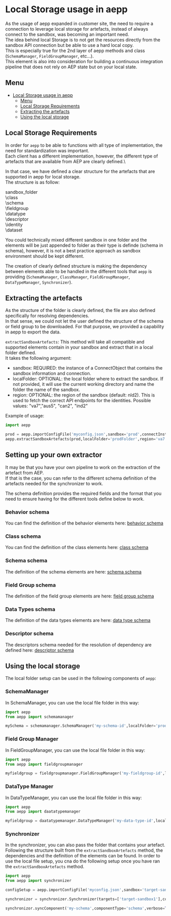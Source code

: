 # Local Storage usage in aepp

As the usage of aepp expanded in customer site, the need to require a connection to leverage local storage for artefacts, instead of always connect to the sandbox, was becoming an important need.\
The idea behind local Storage is to not get the resources directly from the sandbox API connection but be able to use a hard local copy.\
This is especially true for the 2nd layer of aepp methods and class (`SchemaManager`, `FieldGroupManager`, etc...).\
This element is also into consideration for building a continuous integration pipeline that does not rely on AEP state but on your local state.

## Menu
- [Local Storage usage in aepp](#local-storage-usage-in-aepp)
  - [Menu](#menu)
  - [Local Storage Requirements](#local-storage-requirements)
  - [Extracting the artefacts](#extracting-the-artefacts)
  - [Using the local storage](#using-the-local-storage)


## Local Storage Requirements

In order for `aepp` to be able to functions with all type of implementation, the need for standardization was important.\
Each client has a different implementation, however, the different type of artefacts that are available from AEP are clearly defined.\

In that case, we have defined a clear structure for the artefacts that are supported in aepp for local storage.\
The structure is as follow: 

sandbox_folder\
  \class\
  \schema\
  \fieldgroup\
  \datatype\
  \descriptor\
  \identity\
  \dataset


You could technically mixed different sandbox in one folder and the elements will be just appended to folder as their type is definde (schema in schema), however, it is not a best practice approach as sandbox environment should be kept different.

The creation of clearly defined structure is making the dependency between elements able to be handled in the different tools that `aepp` is providing (`SchemaManager`, `ClassManager`, `FieldGroupManager`, `DataTypeManager`, `Synchronizer`).

## Extracting the artefacts

As the structure of the folder is clearly defined, the file are also defined specifically for resolving dependencies.\
In that sense, we could not let the user defined the structure of the schema or field group to be downloaded.
For that purpose, we provided a capability in aepp to export the data. 

`extractSandboxArtefacts`: This method will take all compatible and supported elements contain in your sandbox and extract that in a local folder defined.\
It takes the following argument: 
* sandbox: REQUIRED: the instance of a ConnectObject that contains the sandbox information and connection.
* localFolder: OPTIONAL: the local folder where to extract the sandbox. If not provided, it will use the current working directory and name the    folder the name of the sandbox.
* region: OPTIONAL: the region of the sandbox (default: nld2). This is used to fetch the correct API endpoints for the identities. 
    Possible values: "va7","aus5", "can2", "ind2"

Example of usage: 
```py
import aepp

prod = aepp.importConfigFile('myconfig.json',sandbox='prod',connectInstance=True)
aepp.extractSandboxArtefacts(prod,localFolder='prodFolder',region='va7')
```

## Setting up your own extractor

It may be that you have your own pipeline to work on the extraction of the artefact from AEP.\
If that is the case, you can refer to the different schema definition of the artefacts needed for the synchronizer to work.

The schema definition provides the required fields and the format that you need to ensure having for the different tools define below to work.

### Behavior schema

You can find the definition of the behavior elements here: [behavior schema](behavior.json)


### Class schema

You can find the definition of the class elements here: [class schema](class.json)


### Schema schema 

The definition of the schema elements are here: [schema schema](schema.json)


### Field Group schema

The definition of the field group elements are here: [field group schema](fieldgroup.json)


### Data Types schema 

The definition of the data types elements are here: [data type schema](datatype.json)


### Descriptor schema

The descriptors schema needed for the resolution of dependency are defined here: [descriptor schema](descriptor.json) 



## Using the local storage

The local folder setup can be used in the following components of `aepp`:

### SchemaManager

In SchemaManager, you can use the local file folder in this way: 

```py
import aepp
from aepp import schemamanager

mySchema = schemamanager.SchemaManager('my-schema-id',localFolder='prodFolder')

```

### Field Group Manager

In FieldGroupManager, you can use the local file folder in this way: 

```py
import aepp
from aepp import fieldgroupmanager

myfieldgroup = fieldgroupmanager.FieldGroupManager('my-fieldgroup-id',localFolder='prodFolder')

```

### DataType Manager

In DataTypeManager, you can use the local file folder in this way: 

```py
import aepp
from aepp import daatatypemanager

myfieldgroup = daatatypemanager.DataTypeManager('my-data-type-id',localFolder='prodFolder')

```

### Synchronizer

In the synchronizer, you can also pass the folder that contains your artefact.\
Following the structure built from the `extractSandboxArtefacts` method, the dependencies and the definition of the elements can be found.
In order to use the local file setup, you cna do the following setup once you have ran the `extractSandboxArtefacts` method.

```py 
import aepp
from aepp import synchronizer

configSetup = aepp.importConfigFile('myconfig.json',sandbox='target-sandbox',connectInstance=True)

synchronizor = synchronizer.Synchronizer(targets=['target-sandbox1'],config=configSetup,localFolder='my-folder')

synchronizor.syncComponent('my-schema',componentType='schema',verbose=True)

```



